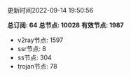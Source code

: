 更新时间2022-09-14 19:50:56

**总订阅: 64**
**总节点: 10028**
**有效节点: 1987**
- v2ray节点: 1597
- ssr节点: 8
- ss节点: 304
- trojan节点: 78
